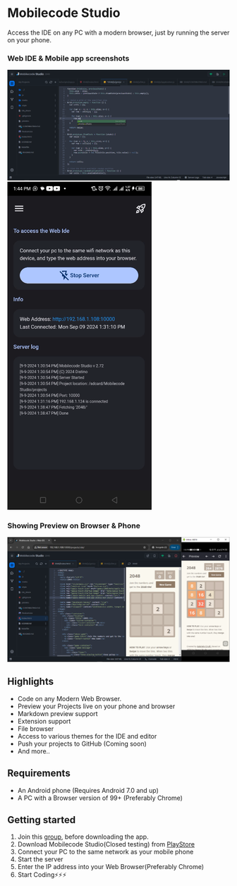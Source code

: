 # Mobilecode Studio

Access the IDE on any PC with a modern browser, just by running the server on your phone.

### Web IDE & Mobile app screenshots
![Ide](./ide.png)![Android](./app.png)

### Showing Preview on Browser & Phone
![Ide](./2048.png)

## Highlights

- Code on any Modern Web Browser.
- Preview your Projects live on your phone and browser
- Markdown preview support
- Extension support
- File browser
- Access to various themes for the IDE and editor
- Push your projects to GitHub (Coming soon)
- And more..
<!--- NodeJS project support-->

## Requirements

- An Android phone (Requires Android 7.0 and up)
- A PC with a Browser version of 99+ (Preferably Chrome)


## Getting started

<!--1. Download [MobileCodeServer](https://mobilecodeserver.org) from [PlayStore](https://play.google.com/com.distino.mobilecodeserver)-->
1. Join this [group](https://groups.google.com/g/mobilecodestudio), before downloading the app.
2. Download Mobilecode Studio(Closed testing) from [PlayStore](https://play.google.com/store/apps/details?id=com.distino.mobilecodestudio)
3. Connect your PC to the same network as your mobile phone
4. Start the server
5. Enter the IP address into your Web Browser(Preferably Chrome)
6. Start Coding⚡⚡⚡
